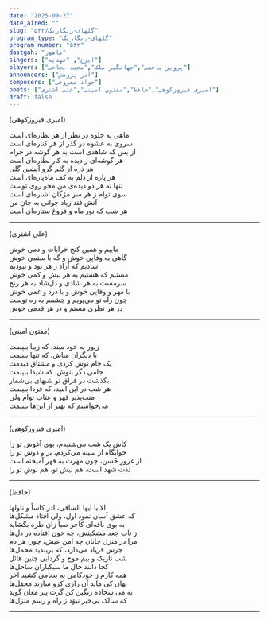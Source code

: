 ```yaml
---
date: "2025-09-27"
date_aired: ""
slug: "گلهای-رنگارنگ/۵۴۲"
program_type: "گلهای-رنگارنگ"
program_number: "۵۴۲"
dastgah: "ماهور"
singers: ["ایرج", "عهدیه"]
players: ["پرویز یاحقی","جهانگیر ملک","مجید نجاحی"]
announcers: ["آذر پژوهش"]
composers: ["جواد معروفی"]
poets: ["امیری فیروزکوهی","حافظ","مفتون امینی","علی اشتری"]
draft: false
---
```


(امیری فیروزکوهی)

ماهی به جلوه در نظر از هر نظاره‌ای است  
سروی به عشوه در گذر از هر کناره‌ای است  
از بس که شاهدی است به هر گوشه در خرام  
هر گوشه‌ای ز دیده به کار نظاره‌ای است  
هر ذره از گلم گرو آتشین گلی  
هر پاره از دلم به کف ماه‌پاره‌ای است  
تنها نه هر دو دیده‌ی من محو روی توست  
سوی توام ز هر سر مژگان اشاره‌ای است  
آتش فتد زیاد جوانی به جان من  
هر شب که نور ماه و فروغ ستاره‌ای است

---

(علی اشتری)

ماییم و همین کنج خرابات و دمی خوش  
گاهی به وفایی خوش و گه با ستمی خوش  
شادیم که آزاد ز هر بود و نبودیم  
مستیم که هستیم به هر بیش و کمی خوش  
سرمست به هر شادی و دل‌شاد به هر رنج  
با مهر و وفایی خوش و با درد و غمی خوش  
چون راه تو می‌پویم و چشمم به ره توست  
در هر نظری مستم و در هر قدمی خوش

---

(مفتون امینی)

زیور به خود مبند، که زیبا ببینمت  
با دیگران مباش، که تنها ببینمت  
یک جام نوش کردی و مشتاق دیدمت  
جامی دگر بنوش، که شیدا ببینمت  
بگذشت در فراق تو شبهای بی‌شمار  
هر شب در این امید، که فردا ببینمت  
منت‌پذیر قهر و عتاب توام ولی  
می‌خواستم که بهتر از این‌ها ببینمت

---

(امیری فیروزکوهی)

کاش یک شب می‌شنیدم، بوی آغوش تو را  
خوابگاه از سینه می‌کردم، بر و دوش تو را  
از غرورِ حُسن، چون مهرت به قهر آمیخته است  
لذت شهد است، هم نیش تو، هم نوشِ تو را

---

(حافظ)

الا یا ایها الساقی، ادر کاساً و ناولها  
که عشق آسان نمود اول، ولی افتاد مشکل‌ها  
به بوی نافه‌ای کآخر صبا زان طره بگشاید  
ز تاب جعد مشکینش، چه خون افتاده در دل‌ها  
مرا در منزل جانان چه امن عیش، چون هر دم  
جرس فریاد می‌دارد، که بربندید محمل‌ها  
شب تاریک و بیم موج و گردابی چنین هائل  
کجا دانند حال ما سبکباران ساحل‌ها  
همه کارم ز خودکامی به بدنامی کشید آخر  
نهان کی ماند آن رازی کزو سازند محفل‌ها  
به می سجاده رنگین کن گرت پیر مغان گوید  
که سالک بی‌خبر نبوَد ز راه و رسم منزل‌ها

---


